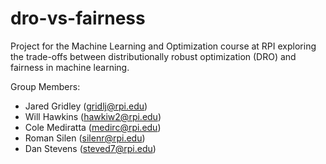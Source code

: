 # dro-vs-fairness
Project for the Machine Learning and Optimization course at RPI exploring the trade-offs between distributionally robust optimization (DRO) and fairness in machine learning.

Group Members:
- Jared Gridley (gridlj@rpi.edu)
- Will Hawkins (hawkiw2@rpi.edu)
- Cole Mediratta (medirc@rpi.edu)
- Roman Silen (silenr@rpi.edu)
- Dan Stevens (steved7@rpi.edu)
